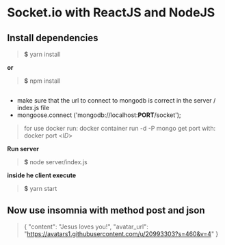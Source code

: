 
# Socket.io with ReactJS and NodeJS

  

## Install dependencies

  

> **$** yarn install

  

**or**

  

> **$** npm install

  ##
- make sure that the url to connect to mongodb is correct in the server / index.js file
- mongoose.connect ('mongodb://localhost:**PORT**/socket');
> for use docker run: docker container run -d -P mongo
> get port with: docker port <_ID_>

**Run server**

> **$** node server/index.js

  

**inside he client execute**

  

> **$** yarn start


## Now use insomnia with method post and json

> {
	"content": "Jesus loves you!",
	"avatar_url": "https://avatars1.githubusercontent.com/u/20993303?s=460&v=4"
}
